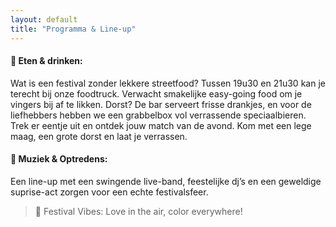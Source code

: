 ```yaml
---
layout: default
title: "Programma & Line-up"
---
```

#### 🍔 Eten & drinken:
Wat is een festival zonder lekkere streetfood? Tussen 19u30 en 21u30 kan je terecht bij onze foodtruck. Verwacht smakelijke easy-going food om je vingers bij af te likken.
Dorst? De bar serveert frisse drankjes, en voor de liefhebbers hebben we een grabbelbox vol verrassende speciaalbieren. Trek er eentje uit en ontdek jouw match van de avond.
Kom met een lege maag, een grote dorst en laat je verrassen.

#### 🎤 Muziek & Optredens:
Een line-up met een swingende live-band, feestelijke dj’s en een geweldige suprise-act zorgen voor een echte festivalsfeer.
>🎨 Festival Vibes: Love in the air, color everywhere!
